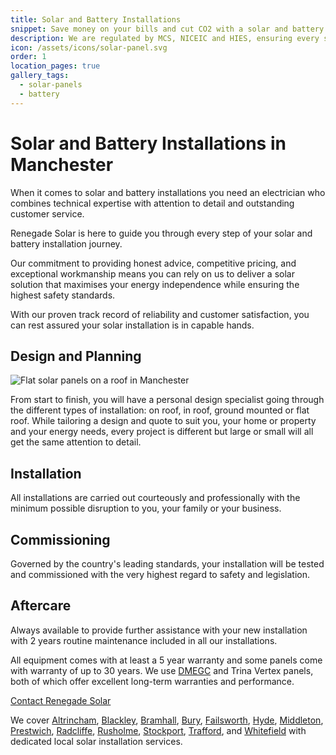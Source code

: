 ```yaml
---
title: Solar and Battery Installations
snippet: Save money on your bills and cut CO2 with a solar and battery combo.
description: We are regulated by MCS, NICEIC and HIES, ensuring every system we install is completed to the highest standard.
icon: /assets/icons/solar-panel.svg
order: 1
location_pages: true
gallery_tags:
  - solar-panels
  - battery
---
```


# Solar and Battery Installations in Manchester

When it comes to solar and battery installations you need an electrician who combines technical expertise with attention to detail and outstanding customer service.

Renegade Solar is here to guide you through every step of your solar and battery installation journey.

Our commitment to providing honest advice, competitive pricing, and exceptional workmanship means you can rely on us to deliver a solar solution that maximises your energy independence while ensuring the highest safety standards.

With our proven track record of reliability and customer satisfaction, you can rest assured your solar installation is in capable hands.

## Design and Planning

<div class="center-right">
  <img src="/assets/photos/flat-solar-panels.jpg" alt="Flat solar panels on a roof in Manchester" eleventy:ignore />
</div>

From start to finish, you will have a personal design specialist going through the different types of installation: on roof, in roof, ground mounted or flat roof. While tailoring a design and quote to suit you, your home or property and your energy needs, every project is different but large or small will all get the same attention to detail.

## Installation

All installations are carried out courteously and professionally with the minimum possible disruption to you, your family or your business.

## Commissioning

Governed by the country's leading standards, your installation will be tested and commissioned with the very highest regard to safety and legislation.

## Aftercare

Always available to provide further assistance with your new installation with 2 years routine maintenance included in all our installations.

All equipment comes with at least a 5 year warranty and some panels come with warranty of up to 30 years. We use [DMEGC](/dmegc-solar-panel-installer-manchester/) and Trina Vertex panels, both of which offer excellent long-term warranties and performance.

<a class="btn primary-btn" href="/contact/">Contact Renegade Solar</a>

We cover [Altrincham](/solar-panel-installer-altrincham/), [Blackley](/solar-panel-installer-blackley/), [Bramhall](/solar-panel-installer-bramhall/), [Bury](/solar-panel-installer-bury/), [Failsworth](/solar-panel-installer-failsworth/), [Hyde](/solar-panel-installer-hyde/), [Middleton](/solar-panel-installer-middleton/), [Prestwich](/solar-panel-installer-prestwich/), [Radcliffe](/solar-panel-installer-radcliffe/), [Rusholme](/solar-panel-installer-rusholme/), [Stockport](/solar-panel-installer-stockport/), [Trafford](/solar-panel-installer-trafford/), and [Whitefield](/solar-panel-installer-whitefield/) with dedicated local solar installation services.

